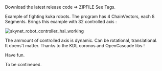 Download the latest release code => ZIPFILE
See Tags.

Example of fighting kuka robots. The program has 4 ChainVectors, each 8 Segments. Brings this example with 32 controlled axis :

![skynet_robot_controller_hal_working](https://user-images.githubusercontent.com/44880102/99879078-175f8b80-2bd8-11eb-95e5-55183e9170d0.png)

The ammount of controlled axis is dynamic. Can be rotational, translational.
It doens't matter. Thanks to the KDL coronos and OpenCascade libs !

Have fun.

To be contineued.

